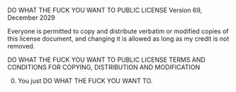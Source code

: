 DO WHAT THE FUCK YOU WANT TO PUBLIC LICENSE
Version 69, December 2029

 Everyone is permitted to copy and distribute verbatim or modified
 copies of this license document, and changing it is allowed as long
 as my credit is not removed.

DO WHAT THE FUCK YOU WANT TO PUBLIC LICENSE
TERMS AND CONDITIONS FOR COPYING, DISTRIBUTION AND MODIFICATION

  0. You just DO WHAT THE FUCK YOU WANT TO.
